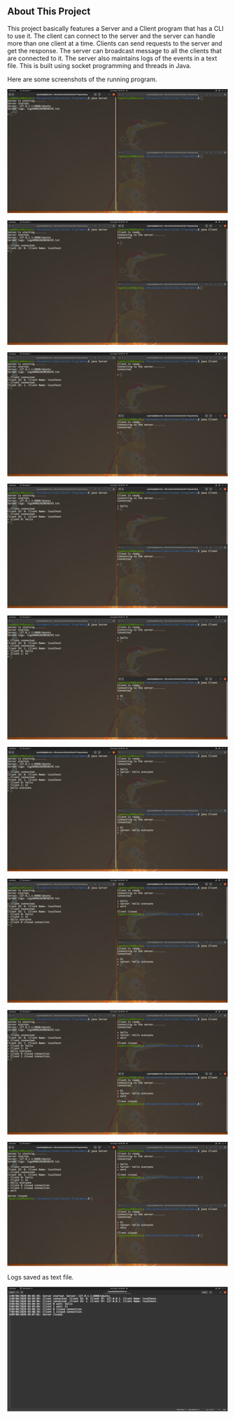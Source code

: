 ## About This Project
This project basically features a Server and a Client program that has a CLI to use it. The client can connect to the server and the server can handle more than one client at a time. Clients can send requests to the server and get the response. The server can broadcast message to all the clients that are connected to it. The server also maintains logs of the events in a text file. This is built using socket programming and threads in Java.

Here are some screenshots of the running program.

![Screenshot(1)](img/Screenshot(1).png)

![Screenshot(2)](img/Screenshot(2).png)

![Screenshot(3)](img/Screenshot(3).png)

![Screenshot(4)](img/Screenshot(4).png)

![Screenshot(5)](img/Screenshot(5).png)

![Screenshot(6)](img/Screenshot(6).png)

![Screenshot(7)](img/Screenshot(7).png)

![Screenshot(8)](img/Screenshot(8).png)

![Screenshot(9)](img/Screenshot(9).png)


Logs saved as text file.

![Screenshot(10)](img/Screenshot(10).png)
